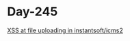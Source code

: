 # Day-245

[XSS at file uploading in instantsoft/icms2](https://huntr.dev/bounties/e2189ad5-b665-4ba5-b6c4-112e58ae9a97/)
